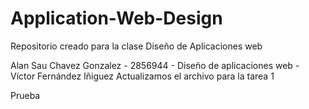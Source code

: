 # Application-Web-Design
Repositorio creado para la clase Diseño de Aplicaciones web

Alan Sau Chavez Gonzalez - 2856944 - Diseño de aplicaciones web - Víctor Fernández Iñiguez
Actualizamos el archivo para la tarea 1

Prueba